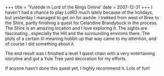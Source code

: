 +++
title = 'Yuletide in Lord of the Rings Online'
date = 2007-12-31
+++
I haven't had a chance to play LotRO much lately because of the holidays, but yesterday I managed to get on for awhile. I trekked from west of Bree to the Shire, partly finishing a quest for Celandine Brandybuck in the process. The Shire is an amazing location and I love exploring it. The sights are fascinating…especially the Hill and the surrounding environs there. The plots of a certain ill-meaning hobbit up that way came to my attention, and of course I did something about it.

The end result was I finished a level 1 quest chain with a very entertaining storyline and got a Yule Tree yard decoration for my efforts.

If anyone hasn't done this quest yet, I highly recommend it. Lots of fun!
